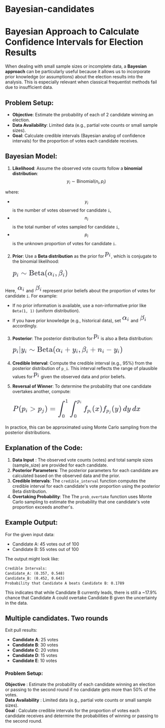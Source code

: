 # Bayesian-candidates
 
# Bayesian Approach to Calculate Confidence Intervals for Election Results

When dealing with small sample sizes or incomplete data, a **Bayesian approach** can be particularly useful because it allows us to incorporate prior knowledge (or assumptions) about the election results into the analysis. This is especially relevant when classical frequentist methods fail due to insufficient data.

## Problem Setup:

- **Objective**: Estimate the probability of each of 2 candidate winning an election.
- **Data Availability**: Limited data (e.g., partial vote counts or small sample sizes).
- **Goal**: Calculate credible intervals (Bayesian analog of confidence intervals) for the proportion of votes each candidate receives.

## Bayesian Model:

1. **Likelihood**: Assume the observed vote counts follow a **binomial distribution**:
   $$y_i \sim \text{Binomial}(n_i, p_i)$$

where:
- $$y_i$$ is the number of votes observed for candidate `i`,
- $$n_i$$ is the total number of votes sampled for candidate `i`,
- $$p_i$$ is the unknown proportion of votes for candidate `i`.

2. **Prior**: Use a **Beta distribution** as the prior for ![pi](images/pi.png), which is conjugate to the binomial likelihood:
   
   ![Beta distribution as the prior for pi, which is conjugate to the binomial likelihood](images/2Beta.png)

Here, ![ai](images/ai.png) and ![bi](images/bi.png) represent prior beliefs about the proportion of votes for candidate `i`. For example:
- If no prior information is available, use a non-informative prior like `Beta(1, 1)` (uniform distribution).
- If you have prior knowledge (e.g., historical data), set ![ai](images/ai.png) and ![bi](images/bi.png) accordingly.

3. **Posterior**: The posterior distribution for ![pi](images/pi.png) is also a Beta distribution:

   ![posterior distribution for pi](images/3Beta.png)

4. **Credible Interval**: Compute the credible interval (e.g., 95%) from the posterior distribution of `p_i`. This interval reflects the range of plausible values for  ![pi](images/pi.png) given the observed data and prior beliefs.

5. **Reversal of Winner**: To determine the probability that one candidate overtakes another, compute:
   
   ![probability of first candidate wining the second one](images/probability_integrated.png)

In practice, this can be approximated using Monte Carlo sampling from the posterior distributions.

## Explanation of the Code:
1. **Data Input** : The observed vote counts (votes) and total sample sizes (sample_size) are provided for each candidate.
2. **Posterior Parameters**: The posterior parameters for each candidate are calculated based on the observed data and the prior.
3. **Credible Intervals**: The ```credible_interval``` function computes the credible interval for each candidate's vote proportion using the posterior Beta distribution.
4. **Overtaking Probability**: The The ```prob_overtake``` function uses Monte Carlo sampling to estimate the probability that one candidate's vote proportion exceeds another's.
## Example Output:
For the given input data:

- Candidate A: 45 votes out of 100
- Candidate B: 55 votes out of 100

The output might look like:

```{text}
Credible Intervals:
Candidate_A: (0.357, 0.548)
Candidate_B: (0.452, 0.643)
Probability that Candidate A beats Candidate B: 0.1789
```

This indicates that while Candidate B currently leads, there is still a ~17.9% chance that Candidate A could overtake Candidate B given the uncertainty in the data.

## Multiple candidates. Two rounds
Exit pull results:
- **Candidate A**: 25 votes
- **Candidate B**: 30 votes
- **Candidate C**: 20 votes
- **Candidate D**: 15 votes
- **Candidate E**: 10 votes

### Problem Setup:
**Objective** : Estimate the probability of each candidate winning an election or passing to the second round if no candidate gets more than 50% of the votes.<br>
**Data Availability** : Limited data (e.g., partial vote counts or small sample sizes).<br>
**Goal** : Calculate credible intervals for the proportion of votes each candidate receives and determine the probabilities of winning or passing to the second round.
